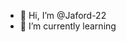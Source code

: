 - 👋 Hi, I’m @Jaford-22
- 🌱 I’m currently learning

<!---
Jaford-22/Jaford-22 is a ✨ special ✨ repository because its `README.md` (this file) appears on your GitHub profile.
You can click the Preview link to take a look at your changes.
--->
